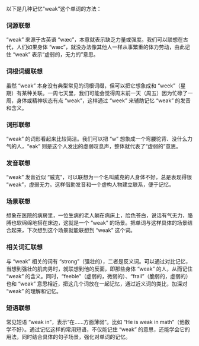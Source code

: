 以下是几种记忆“weak”这个单词的方法：

### 词源联想
“weak” 来源于古英语 “wæc”，本意就表示缺乏力量或强度。我们可以联想在古代，人们如果身体 “wæc”，就没办法像其他人一样从事繁重的体力劳动，由此记住 “weak” 表示“虚弱的，无力的”意思。

### 词根词缀联想
虽然 “weak” 本身没有典型常见的词根词缀，但可以把它想象成和 “week”（星期）有某种关联。一周七天里，我们可能会觉得周末前一天（周五）因为忙碌了一周，身体或精神状态有点 “weak”，这样通过 “week” 来辅助记忆 “weak” 的发音和含义。

### 词形联想
“weak” 的词形看起来比较简洁。我们可以把 “w” 想象成一个弯腰驼背、没什么力气的人，“eak” 则是这个人发出的虚弱叹息声，整体就代表了“虚弱的”意思。

### 发音联想
“weak” 发音近似 “威克”，可以联想为一个名叫威克的人身体不好，总是表现得很 “weak”，虚弱无力。这样借助发音和一个虚构人物建立联系，便于记忆。

### 场景联想
想象在医院的病房里，一位生病的老人躺在病床上，脸色苍白，说话有气无力，胳膊也软绵绵地搭在床边，这就是一个 “weak” 的场景。把单词与这样具体的场景结合起来，下次想到这个场景就能联想到 “weak” 这个词。

### 相关词汇联想
与 “weak” 相关的词有 “strong”（强壮的），二者是反义词。可以通过对比记忆，当想到强壮的肌肉男时，就联想到他的反面，即那些身体 “weak” 的人，从而记住 “weak” 的含义。同时，“feeble”（虚弱的，微弱的）、“frail”（脆弱的，虚弱的） 也和 “weak” 意思相近，把这几个词放在一起记忆，通过近义词的类比，加深对 “weak” 的理解和记忆。

### 短语联想
常见短语 “weak in”，表示“在……方面薄弱”。比如 “He is weak in math”（他数学不好）。通过记忆这样的常用短语，不仅能记住 “weak” 的意思，还能学会它的用法，同时结合具体的句子场景，强化对单词的记忆。 